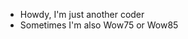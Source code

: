 - Howdy, I'm just another coder
- Sometimes I'm also Wow75 or Wow85

<!---
Wow25/Wow25 is a ✨ special ✨ repository because its `README.md` (this file) appears on your GitHub profile.
You can click the Preview link to take a look at your changes.
--->
